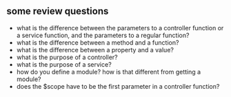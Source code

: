 some review questions
-----------------------------
* what is the difference between the parameters to a controller function or a service function, and the parameters to a regular function?
* what is the difference between a method and a function?
* what is the difference between a property and a value?
* what is the purpose of a controller?
* what is the purpose of a service?
* how do you define a module? how is that different from getting a module?
* does the $scope have to be the first parameter in a controller function?
